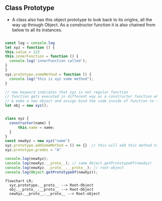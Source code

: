 ## Class Prototype

  - A class also has this object prototype to look back to its origins, all the way up through Object. As a constructor function it is also chained from below to all its instances.

  ```javascript

  const log = console.log
  let xyz = function () {
  this.value = 123
  this.innerFunction = function () {
    console.log('innerFunction called');
  } 
  }
  xyz.prototype.someMethod = function () {
    console.log("this is xyz some method");
  }
  
  // new keyword indicates that xyz is not regular function 
  // function gets executed in different way as a constructor function when we use new keyword 
  // & make a new object and assign bind the code inside of function to this keyword 
  let obj = new xyz();

  
  class xyz {
    constructor(name) {
        this.name = name;
    }
  }
  const newXyz = new xyz("name")
  xyz.prototype.addSomeMethod = () => {}  // this will add this method to prototype
  xyz.prototype.grades = "A"

  console.log(newXyz);
  console.log(newXyz.__proto__); // same Object.getPrototypeOf(newXyz)
  console.log(newXyz.__proto__.__proto__); // root-object
  console.log(Object.getPrototypeOf(newXyz));
  ```

  ```mermaid
  flowchart LR;
    xyz.prototype.__proto__ --> Root-Object
    obj.__proto__.__proto__ --> Root-Object
    newXyz.__proto__.__proto__ --> Root-object
  ```
